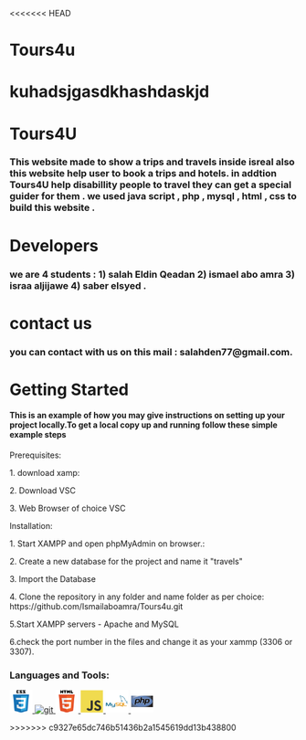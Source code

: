 <<<<<<< HEAD
# Tours4u
kuhadsjgasdkhashdaskjd
=======
<h1 align="left">Tours4U</h1>
<div class="myform">
        <form action="contact.html" method="post">
            <h3>This website made to show a trips and travels inside isreal also this website help user to book a trips and hotels.
            in addtion Tours4U help disabillity people to travel they can get a special guider for them .                              
          we used java script , php , mysql , html , css to build this website . </h3>
        </form>
    </div>
<h1 align="left">Developers</h1>
<div class="myform">
        <form action="contact.html" method="post">
            <h3>we are 4 students : 1) salah Eldin Qeadan 2)  ismael abo amra 3)   israa aljijawe 4)   saber elsyed .</h3>
        </form>
    </div>

<h1 align="left">contact us</h1>
<div class="myform">
        <form action="contact.html" method="post">
            <h3>you can contact with us on this mail : salahden77@gmail.com.</h3>
        </form>
    </div>
    
<h1 align="left">Getting Started</h1>
<div class="myform">
        <form action="contact.html" method="post">
            <h4>This is an example of how you may give instructions on setting up your project locally.To get a local copy up and running follow these simple example steps</h4>
          <p>Prerequisites:</p>
           <p>1. download xamp:</p>
           <p>2. Download VSC</p>
          <p>3. Web Browser of choice VSC</p>
          <p>Installation:</p>
          <p>1. Start XAMPP and open phpMyAdmin on browser.:</p>
          <p>2. Create a new database for the project and name it "travels"</p>
          <p>3. Import the Database</p>
          <p>4. Clone the repository in any folder and name folder as per choice: https://github.com/Ismailaboamra/Tours4u.git</p>
          <p>5.Start XAMPP servers - Apache and MySQL</p>
          <p>6.check the port number in the files and change it as your xammp (3306 or 3307).</p>
        </form>
    </div>



<h3 align="left">Languages and Tools:</h3>
<p align="left"> <a href="https://www.w3schools.com/css/" target="_blank" rel="noreferrer"> <img src="https://raw.githubusercontent.com/devicons/devicon/master/icons/css3/css3-original-wordmark.svg" alt="css3" width="40" height="40"/> </a> <a href="https://git-scm.com/" target="_blank" rel="noreferrer"> <img src="https://www.vectorlogo.zone/logos/git-scm/git-scm-icon.svg" alt="git" width="40" height="40"/> </a> <a href="https://www.w3.org/html/" target="_blank" rel="noreferrer"> <img src="https://raw.githubusercontent.com/devicons/devicon/master/icons/html5/html5-original-wordmark.svg" alt="html5" width="40" height="40"/> </a> <a href="https://developer.mozilla.org/en-US/docs/Web/JavaScript" target="_blank" rel="noreferrer"> <img src="https://raw.githubusercontent.com/devicons/devicon/master/icons/javascript/javascript-original.svg" alt="javascript" width="40" height="40"/> </a> <a href="https://www.mysql.com/" target="_blank" rel="noreferrer"> <img src="https://raw.githubusercontent.com/devicons/devicon/master/icons/mysql/mysql-original-wordmark.svg" alt="mysql" width="40" height="40"/> </a> <a href="https://www.php.net" target="_blank" rel="noreferrer"> <img src="https://raw.githubusercontent.com/devicons/devicon/master/icons/php/php-original.svg" alt="php" width="40" height="40"/> </a> </p>
>>>>>>> c9327e65dc746b51436b2a1545619dd13b438800
